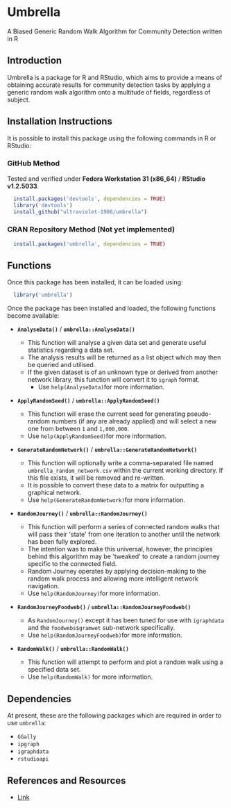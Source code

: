 # Umbrella

A Biased Generic Random Walk Algorithm for Community Detection written in R

## Introduction

Umbrella is a package for R and RStudio, which aims to provide a means of
obtaining accurate results for community detection tasks by applying a generic
random walk algorithm onto a multitude of fields, regardless of subject.

## Installation Instructions

It is possible to install this package using the following commands in R or
RStudio:

### GitHub Method

Tested and verified under **Fedora Workstation 31 (x86_64)** /
**RStudio v1.2.5033**.

```R
  install.packages('devtools', dependencies = TRUE)
  library('devtools')
  install_github("ultraviolet-1986/umbrella")
```

### CRAN Repository Method (Not yet implemented)

```R
  install.packages('umbrella', dependencies = TRUE)
```

## Functions

Once this package has been installed, it can be loaded using:

```R
  library('umbrella')
```

Once the package has been installed and loaded, the following functions become
available:

- **`AnalyseData()`** / **`umbrella::AnalyseData()`**
  - This function will analyse a given data set and generate useful statistics
    regarding a data set.
  - The analysis results will be returned as a list object which may then be
    queried and utilised.
  - If the given dataset is of an unknown type or derived from another network
    library, this function will convert it to `igraph` format.
    - Use `help(AnalyseData)`for more information.

- **`ApplyRandomSeed()`** / **`umbrella::ApplyRandomSeed()`**
  - This function will erase the current seed for generating pseudo-random
    numbers (if any are already applied) and will select a new one from between
    `1` and `1,000,000`.
  - Use `help(ApplyRandomSeed)`for more information.

- **`GenerateRandomNetwork()`** / **`umbrella::GenerateRandomNetwork()`**
  - This function will optionally write a comma-separated file named
    `umbrella_random_network.csv` within the current working directory. If this
    file exists, it will be removed and re-written.
  - It is possible to convert these data to a matrix for outputting a graphical
    network.
  - Use `help(GenerateRandomNetwork)`for more information.

- **`RandomJourney()`** / **`umbrella::RandomJourney()`**
  - This function will perform a series of connected random walks that will
    pass their 'state' from one iteration to another until the network has
    been fully explored.
  - The intention was to make this universal, however, the principles behind
    this algorithm may be 'tweaked' to create a random journey specific to the
    connected field.
  - Random Journey operates by applying decision-making to the random walk
    process and allowing more intelligent network navigation.
  - Use `help(RandomJourney)`for more information.

- **`RandomJourneyFoodweb()`** / **`umbrella::RandomJourneyFoodweb()`**
  - As `RandomJourney()` except it has been tuned for use with `igraphdata` and
    the `foodwebs$gramwet` sub-network specifically.
  - Use `help(RandomJourneyFoodweb)`for more information.

- **`RandomWalk()`** / **`umbrella::RandomWalk()`**
  - This function will attempt to perform and plot a random walk using a
    specified data set.
  - Use `help(RandomWalk)` for more information.

## Dependencies

At present, these are the following packages which are required in order to use
`umbrella`:

- `GGally`
- `ipgraph`
- `igraphdata`
- `rstudioapi`

## References and Resources

- [Link](REFERENCES.md)
